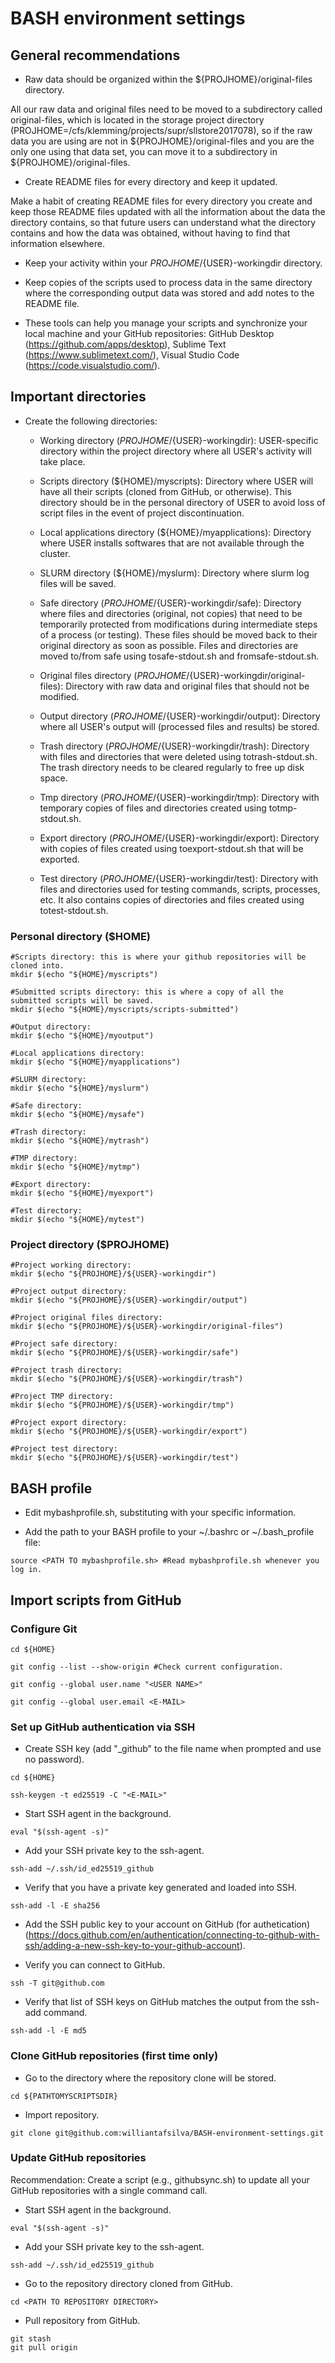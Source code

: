 # BASH environment settings

## General recommendations

- Raw data should be organized within the ${PROJHOME}/original-files directory.

All our raw data and original files need to be moved to a subdirectory called original-files, which is located in the storage project directory (PROJHOME=/cfs/klemming/projects/supr/sllstore2017078), so if the raw data you are using are not in ${PROJHOME}/original-files and you are the only one using that data set, you can move it to a subdirectory in ${PROJHOME}/original-files. 

- Create README files for every directory and keep it updated.

Make a habit of creating README files for every directory you create and keep those README files updated with all the information about the data the directory contains, so that future users can understand what the directory contains and how the data was obtained, without having to find that information elsewhere.

- Keep your activity within your ${PROJHOME}/${USER}-workingdir directory.

- Keep copies of the scripts used to process data in the same directory where the corresponding output data was stored and add notes to the README file.

- These tools can help you manage your scripts and synchronize your local machine and your GitHub repositories: GitHub Desktop (https://github.com/apps/desktop), Sublime Text (https://www.sublimetext.com/), Visual Studio Code (https://code.visualstudio.com/).

## Important directories

- Create the following directories:

	- Working directory (${PROJHOME}/${USER}-workingdir): USER-specific directory within the project directory where all USER's activity will take place.

	- Scripts directory (${HOME}/myscripts): Directory where USER will have all their scripts (cloned from GitHub, or otherwise). This directory should be in the personal directory of USER to avoid loss of script files in the event of project discontinuation.

	- Local applications directory (${HOME}/myapplications): Directory where USER installs softwares that are not available through the cluster.

	- SLURM directory (${HOME}/myslurm): Directory where slurm log files will be saved.

	- Safe directory (${PROJHOME}/${USER}-workingdir/safe): Directory where files and directories (original, not copies) that need to be temporarily protected from modifications during intermediate steps of a process (or testing). These files should be moved back to their original directory as soon as possible. Files and directories are moved to/from safe using tosafe-stdout.sh and fromsafe-stdout.sh.

	- Original files directory (${PROJHOME}/${USER}-workingdir/original-files): Directory with raw data and original files that should not be modified.

	- Output directory (${PROJHOME}/${USER}-workingdir/output): Directory where all USER's output will (processed files and results) be stored.

	- Trash directory (${PROJHOME}/${USER}-workingdir/trash): Directory with files and directories that were deleted using totrash-stdout.sh. The trash directory needs to be cleared regularly to free up disk space.

	- Tmp directory (${PROJHOME}/${USER}-workingdir/tmp): Directory with temporary copies of files and directories created using totmp-stdout.sh.

	- Export directory (${PROJHOME}/${USER}-workingdir/export): Directory with copies of files created using toexport-stdout.sh that will be exported.

	- Test directory (${PROJHOME}/${USER}-workingdir/test): Directory with files and directories used for testing commands, scripts, processes, etc. It also contains copies of directories and files created using totest-stdout.sh.

### Personal directory ($HOME)

```
#Scripts directory: this is where your github repositories will be cloned into.
mkdir $(echo "${HOME}/myscripts")

#Submitted scripts directory: this is where a copy of all the submitted scripts will be saved.
mkdir $(echo "${HOME}/myscripts/scripts-submitted")

#Output directory: 
mkdir $(echo "${HOME}/myoutput")

#Local applications directory:
mkdir $(echo "${HOME}/myapplications")

#SLURM directory: 
mkdir $(echo "${HOME}/myslurm")

#Safe directory:
mkdir $(echo "${HOME}/mysafe")

#Trash directory: 
mkdir $(echo "${HOME}/mytrash")

#TMP directory: 
mkdir $(echo "${HOME}/mytmp")

#Export directory:
mkdir $(echo "${HOME}/myexport")

#Test directory:
mkdir $(echo "${HOME}/mytest")
```

### Project directory ($PROJHOME)

```
#Project working directory: 
mkdir $(echo "${PROJHOME}/${USER}-workingdir")

#Project output directory: 
mkdir $(echo "${PROJHOME}/${USER}-workingdir/output")

#Project original files directory: 
mkdir $(echo "${PROJHOME}/${USER}-workingdir/original-files")

#Project safe directory:
mkdir $(echo "${PROJHOME}/${USER}-workingdir/safe")

#Project trash directory: 
mkdir $(echo "${PROJHOME}/${USER}-workingdir/trash")

#Project TMP directory:
mkdir $(echo "${PROJHOME}/${USER}-workingdir/tmp")

#Project export directory:
mkdir $(echo "${PROJHOME}/${USER}-workingdir/export")

#Project test directory: 
mkdir $(echo "${PROJHOME}/${USER}-workingdir/test")
```

## BASH profile

- Edit mybashprofile.sh, substituting <?????> with your specific information.

- Add the path to your BASH profile to your ~/.bashrc or ~/.bash_profile file:

```
source <PATH TO mybashprofile.sh> #Read mybashprofile.sh whenever you log in.
```

## Import scripts from GitHub

### Configure Git

```
cd ${HOME}

git config --list --show-origin #Check current configuration.

git config --global user.name "<USER NAME>"

git config --global user.email <E-MAIL>
```

### Set up GitHub authentication via SSH

- Create SSH key (add "\_github" to the file name when prompted and use no password).

```
cd ${HOME}

ssh-keygen -t ed25519 -C "<E-MAIL>" 
```

- Start SSH agent in the background.

```
eval "$(ssh-agent -s)"
```

- Add your SSH private key to the ssh-agent.

```
ssh-add ~/.ssh/id_ed25519_github
```

- Verify that you have a private key generated and loaded into SSH.

```
ssh-add -l -E sha256
```

- Add the SSH public key to your account on GitHub (for authetication) (https://docs.github.com/en/authentication/connecting-to-github-with-ssh/adding-a-new-ssh-key-to-your-github-account).

- Verify you can connect to GitHub.

```
ssh -T git@github.com
```

- Verify that list of SSH keys on GitHub matches the output from the ssh-add command.

```
ssh-add -l -E md5
```

### Clone GitHub repositories (first time only)

- Go to the directory where the repository clone will be stored.

```
cd ${PATHTOMYSCRIPTSDIR}
```

- Import repository.

```
git clone git@github.com:williantafsilva/BASH-environment-settings.git
```

### Update GitHub repositories

Recommendation: Create a script (e.g., githubsync.sh) to update all your GitHub repositories with a single command call.

- Start SSH agent in the background.

```
eval "$(ssh-agent -s)"
```

- Add your SSH private key to the ssh-agent.

```
ssh-add ~/.ssh/id_ed25519_github
```

- Go to the repository directory cloned from GitHub.

```
cd <PATH TO REPOSITORY DIRECTORY>
```

- Pull repository from GitHub.

```
git stash
git pull origin
```
